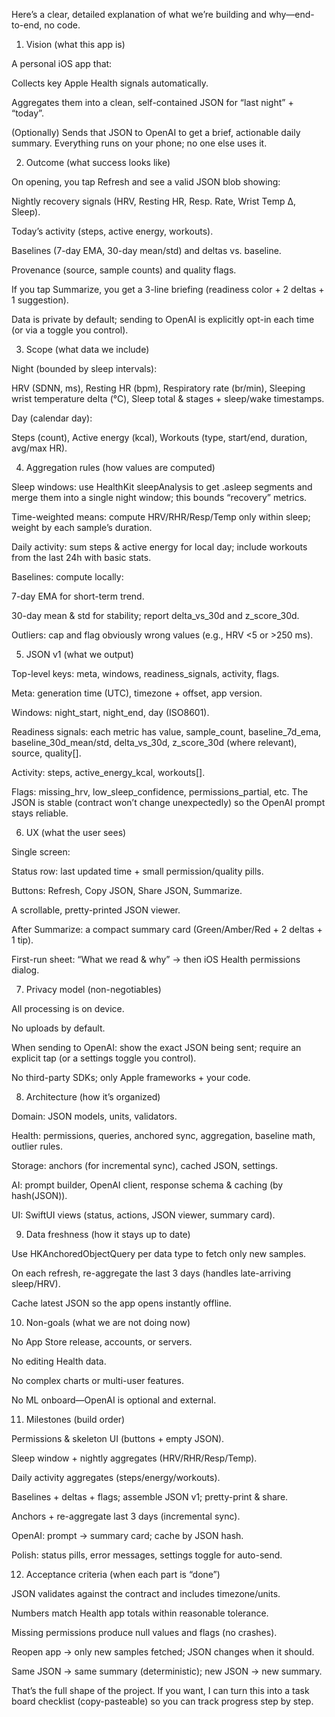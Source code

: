 Here’s a clear, detailed explanation of what we’re building and why—end-to-end, no code.

1) Vision (what this app is)

A personal iOS app that:

Collects key Apple Health signals automatically.

Aggregates them into a clean, self-contained JSON for “last night” + “today”.

(Optionally) Sends that JSON to OpenAI to get a brief, actionable daily summary.
Everything runs on your phone; no one else uses it.

2) Outcome (what success looks like)

On opening, you tap Refresh and see a valid JSON blob showing:

Nightly recovery signals (HRV, Resting HR, Resp. Rate, Wrist Temp Δ, Sleep).

Today’s activity (steps, active energy, workouts).

Baselines (7-day EMA, 30-day mean/std) and deltas vs. baseline.

Provenance (source, sample counts) and quality flags.

If you tap Summarize, you get a 3-line briefing (readiness color + 2 deltas + 1 suggestion).

Data is private by default; sending to OpenAI is explicitly opt-in each time (or via a toggle you control).

3) Scope (what data we include)

Night (bounded by sleep intervals):

HRV (SDNN, ms), Resting HR (bpm), Respiratory rate (br/min), Sleeping wrist temperature delta (°C), Sleep total & stages + sleep/wake timestamps.

Day (calendar day):

Steps (count), Active energy (kcal), Workouts (type, start/end, duration, avg/max HR).

4) Aggregation rules (how values are computed)

Sleep windows: use HealthKit sleepAnalysis to get .asleep segments and merge them into a single night window; this bounds “recovery” metrics.

Time-weighted means: compute HRV/RHR/Resp/Temp only within sleep; weight by each sample’s duration.

Daily activity: sum steps & active energy for local day; include workouts from the last 24h with basic stats.

Baselines: compute locally:

7-day EMA for short-term trend.

30-day mean & std for stability; report delta_vs_30d and z_score_30d.

Outliers: cap and flag obviously wrong values (e.g., HRV <5 or >250 ms).

5) JSON v1 (what we output)

Top-level keys: meta, windows, readiness_signals, activity, flags.

Meta: generation time (UTC), timezone + offset, app version.

Windows: night_start, night_end, day (ISO8601).

Readiness signals: each metric has value, sample_count, baseline_7d_ema, baseline_30d_mean/std, delta_vs_30d, z_score_30d (where relevant), source, quality[].

Activity: steps, active_energy_kcal, workouts[].

Flags: missing_hrv, low_sleep_confidence, permissions_partial, etc.
The JSON is stable (contract won’t change unexpectedly) so the OpenAI prompt stays reliable.

6) UX (what the user sees)

Single screen:

Status row: last updated time + small permission/quality pills.

Buttons: Refresh, Copy JSON, Share JSON, Summarize.

A scrollable, pretty-printed JSON viewer.

After Summarize: a compact summary card (Green/Amber/Red + 2 deltas + 1 tip).

First-run sheet: “What we read & why” → then iOS Health permissions dialog.

7) Privacy model (non-negotiables)

All processing is on device.

No uploads by default.

When sending to OpenAI: show the exact JSON being sent; require an explicit tap (or a settings toggle you control).

No third-party SDKs; only Apple frameworks + your code.

8) Architecture (how it’s organized)

Domain: JSON models, units, validators.

Health: permissions, queries, anchored sync, aggregation, baseline math, outlier rules.

Storage: anchors (for incremental sync), cached JSON, settings.

AI: prompt builder, OpenAI client, response schema & caching (by hash(JSON)).

UI: SwiftUI views (status, actions, JSON viewer, summary card).

9) Data freshness (how it stays up to date)

Use HKAnchoredObjectQuery per data type to fetch only new samples.

On each refresh, re-aggregate the last 3 days (handles late-arriving sleep/HRV).

Cache latest JSON so the app opens instantly offline.

10) Non-goals (what we are not doing now)

No App Store release, accounts, or servers.

No editing Health data.

No complex charts or multi-user features.

No ML onboard—OpenAI is optional and external.

11) Milestones (build order)

Permissions & skeleton UI (buttons + empty JSON).

Sleep window + nightly aggregates (HRV/RHR/Resp/Temp).

Daily activity aggregates (steps/energy/workouts).

Baselines + deltas + flags; assemble JSON v1; pretty-print & share.

Anchors + re-aggregate last 3 days (incremental sync).

OpenAI: prompt → summary card; cache by JSON hash.

Polish: status pills, error messages, settings toggle for auto-send.

12) Acceptance criteria (when each part is “done”)

JSON validates against the contract and includes timezone/units.

Numbers match Health app totals within reasonable tolerance.

Missing permissions produce null values and flags (no crashes).

Reopen app → only new samples fetched; JSON changes when it should.

Same JSON → same summary (deterministic); new JSON → new summary.

That’s the full shape of the project. If you want, I can turn this into a task board checklist (copy-pasteable) so you can track progress step by step.